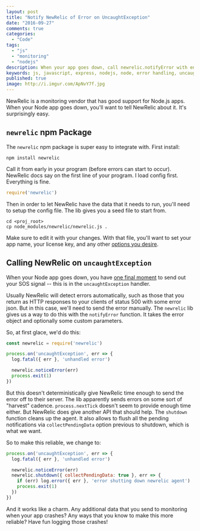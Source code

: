 ```yaml
---
layout: post
title: "Notify NewRelic of Error on UncaughtException"
date: "2016-09-27"
comments: true
categories:
  - "Code"
tags:
  - "js"
  - "monitoring"
  - "nodejs"
description: When your app goes down, call newrelic.notifyError with enough time to send
keywords: js, javascript, express, nodejs, node, error handling, uncaughtException, newrelic, monitoring
published: true
image: http://i.imgur.com/ApNvY7f.jpg
---
```


NewRelic is a monitoring vendor that has good support for Node.js apps.  When your Node app goes down, you'll want to tell NewRelic about it.  It's surprisingly easy.

<!--more-->

## `newrelic` npm Package

The `newrelic` npm package is super easy to integrate with.  First install:

```
npm install newrelic
```

Call it from early in your program (before errors can start to occur).  NewRelic docs say on the first line of your program.  I load config first.  Everything is fine.

```js
require('newrelic')
```

Then in order to let NewRelic have the data that it needs to run, you'll need to setup the config file.  The lib gives you a seed file to start from.

```
cd <proj_root>
cp node_modules/newrelic/newrelic.js .
```

Make sure to edit it with your changes.  With that file, you'll want to set your app name, your license key, and any other [options you desire](https://github.com/newrelic/node-newrelic/blob/master/lib/config.default.js).

## Calling NewRelic on `uncaughtException`

When your Node app goes down, you have [one final moment](post/handle-errors-node-app/) to send out your SOS signal -- this is in the `uncaughtException` handler.

Usually NewRelic will detect errors automatically, such as those that you return as HTTP responses to your clients of status 500 with some error json.  But in this case, we'll need to send the error manually.  The `newrelic` lib gives us a way to do this with the `notifyError` function.  It takes the error object and optionally some custom parameters.

So, at first glace, we'd do this:

```js
const newrelic = require('newrelic')

process.on('uncaughtException', err => {
  log.fatal({ err }, 'unhandled error')

  newrelic.noticeError(err)
  process.exit(1)
})
```

But this doesn't deterministically give NewRelic time enough to send the error off to their server.  The lib apparently sends errors on some sort of "harvest" cadence.  `process.nextTick` doesn't seem to provide enough time either.  But NewRelic does give another API that should help.  The `shutdown` function cleans up the agent.  It also allows to flush all the pending notifications via `collectPendingData` option previous to shutdown, which is what we want.

So to make this reliable, we change to:

```js
process.on('uncaughtException', err => {
  log.fatal({ err }, 'unhandled error')

  newrelic.noticeError(err)
  newrelic.shutdown({ collectPendingData: true }, err => {
    if (err) log.error({ err }, 'error shutting down newrelic agent')
    process.exit(1)
  })
})
```

And it works like a charm.  Any additional data that you send to monitoring when your app crashes?  Any ways that you know to make this more reliable?  Have fun logging those crashes!
